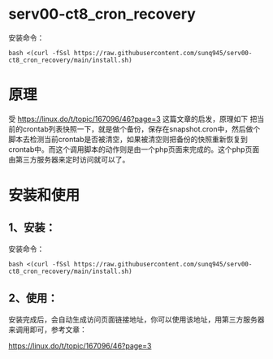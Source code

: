 # serv00-ct8_cron_recovery

安装命令：
```
bash <(curl -fSsl https://raw.githubusercontent.com/sunq945/serv00-ct8_cron_recovery/main/install.sh)
```

# 原理
受 https://linux.do/t/topic/167096/46?page=3 这篇文章的启发，原理如下
把当前的crontab列表快照一下，就是做个备份，保存在snapshot.cron中，然后做个脚本去检测当前crontab是否被清空，如果被清空则把备份的快照重新恢复到crontab中。而这个调用脚本的动作则是由一个php页面来完成的。这个php页面由第三方服务器来定时访问就可以了。

# 安装和使用

## 1、安装：
安装命令：
```
bash <(curl -fSsl https://raw.githubusercontent.com/sunq945/serv00-ct8_cron_recovery/main/install.sh)
```
## 2、使用：
安装完成后，会自动生成访问页面链接地址，你可以使用该地址，用第三方服务器来调用即可，参考文章：

https://linux.do/t/topic/167096/46?page=3
